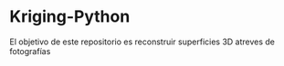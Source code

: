 # Kriging-Python
El objetivo de este repositorio es reconstruir superficies 3D atreves de fotografías
